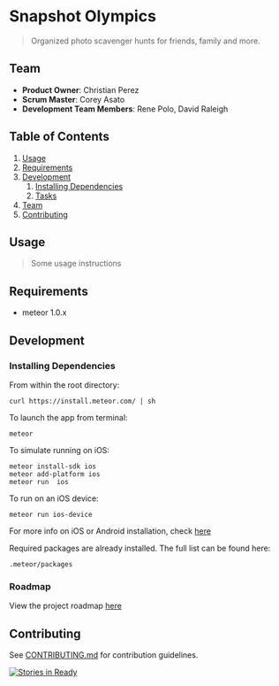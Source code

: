 # Snapshot Olympics

> Organized photo scavenger hunts for friends, family and more.

## Team

  - __Product Owner__: Christian Perez
  - __Scrum Master__: Corey Asato
  - __Development Team Members__: Rene Polo, David Raleigh

## Table of Contents

1. [Usage](#Usage)
1. [Requirements](#requirements)
1. [Development](#development)
    1. [Installing Dependencies](#installing-dependencies)
    1. [Tasks](#tasks)
1. [Team](#team)
1. [Contributing](#contributing)

## Usage

> Some usage instructions

## Requirements

- meteor 1.0.x

## Development

### Installing Dependencies

From within the root directory:
```
curl https://install.meteor.com/ | sh
```

To launch the app from terminal:
```
meteor
```

To simulate running on iOS:
```
meteor install-sdk ios
meteor add-platform ios
meteor run  ios
```
To run on an iOS device:
```
meteor run ios-device
```

For more info on iOS or Android installation, check [here](https://meteor.com/try/7)

Required packages are already installed. The full list can be found here:
```
.meteor/packages
```

### Roadmap

View the project roadmap [here](https://github.com/jadegrizzly/jadegrizzly/issues)


## Contributing

See [CONTRIBUTING.md](CONTRIBUTING.md) for contribution guidelines.

<!--Waffle.IO Badge Code.  DO NOT EDIT-->
[![Stories in Ready](https://badge.waffle.io/jadegrizzly/jadegrizzly.png?label=ready&title=Ready)](http://waffle.io/jadegrizzly/jadegrizzly)
